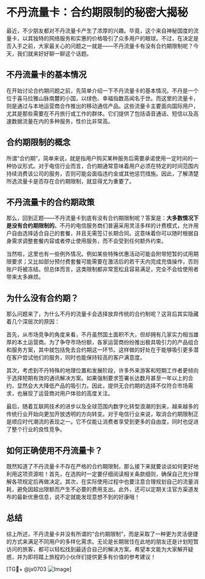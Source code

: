 # 不丹流量卡：合约期限制的秘密大揭秘

最近，不少朋友都对不丹流量卡产生了浓厚的兴趣。毕竟，这个来自神秘国度的流量卡，以其独特的网络服务和实惠的价格吸引了众多用户的眼球。不过，在决定是否入手之前，大家最关心的问题之一就是——不丹流量卡有没有合约期限制呢？今天，我们就来好好聊一聊这个话题。

## 不丹流量卡的基本情况

在开始讨论合约期问题之前，先简单介绍一下不丹流量卡的基本情况。不丹是一个位于喜马拉雅山脉南麓的小国，以绿色、幸福指数高闻名于世。而这里的流量卡，则是通过与本地运营商合作推出的移动通信产品。这些流量卡主要面向国际用户，尤其是那些需要在不丹旅行或工作的群体。它们提供了包括语音通话、短信以及高速数据流量在内的多种服务，性价比非常高。

## 合约期限制的概念

所谓“合约期”，简单来说，就是指用户购买某种服务后需要承诺使用一定时间的一种协议形式。对于电信行业而言，合约期通常意味着用户必须在特定的时间范围内持续消费该公司的服务，否则可能会面临违约金或其他惩罚措施。因此，了解清楚所选流量卡是否存在合约期限制，就显得尤为重要了。

## 不丹流量卡的合约期政策

那么，回到正题——不丹流量卡到底有没有合约期限制呢？答案是：**大多数情况下是没有合约期限制的**。不丹的电信服务商们普遍采用灵活多样的计费模式，允许用户自由选择适合自己的套餐，并且无需签订长期合同。这意味着你可以随时根据自身需求调整套餐内容或者停止使用服务，而不会受到任何额外约束。

当然啦，这里也有一些例外情况。例如某些特殊优惠活动可能会附带短暂的试用期限要求；又比如部分预付费套餐可能需要在激活后的若干天内完成充值操作，否则账户将被冻结。但总体而言，这类限制都非常宽松且容易满足，完全不会给使用者带来太多麻烦。

## 为什么没有合约期？

那么问题来了，为什么不丹的流量卡会选择放弃传统的合约制呢？这背后其实隐藏着几个深层次的原因：

首先，从市场竞争的角度来看，不丹虽然国土面积不大，但却拥有几家实力相当雄厚的本土运营商。为了争夺市场份额，各家运营商纷纷推出极具吸引力的产品组合和服务方案，其中就包括免去合约期这一环节。这样做的好处在于能够吸引更多潜在客户尝试他们的服务，同时也能保持较高的客户满意度。

其次，考虑到不丹特殊的地理位置和发展阶段，许多外来游客和短期工作者更倾向于选择短期有效的通讯解决方案。如果强制要求签署长达数月甚至一年以上的合约，显然会大大降低产品的吸引力。因此，提供无合约期的选择不仅符合市场需求，也展现了运营商对用户体验的高度关注。

最后，随着互联网技术的进步以及全球范围内数字化转型浪潮的到来，越来越多的传统行业开始向更加开放透明的方向转变。对于电信行业来说，取消合约期限制正是顺应时代潮流的表现之一。它不仅能让消费者享受到更多的自由度，同时也促进了整个行业的良性竞争。

## 如何正确使用不丹流量卡？

既然知道了不丹流量卡不存在严格的合约期限制，那么接下来就要谈谈如何更好地利用这项资源啦！首先，在选购时一定要仔细阅读相关条款细则，确保自己充分理解各项规定后再做决定。其次，在实际使用过程中也要注意合理规划自己的流量消耗，避免因超出限额而产生不必要的费用支出。此外，还可以定期关注官方渠道发布的最新优惠信息，说不定就能发现意想不到的好康哦！

## 总结

综上所述，不丹流量卡并没有所谓的“合约期限制”，而是采取了一种更为灵活便捷的方式来满足不同用户的多样化需求。无论是长期居住在此地的朋友还是计划短暂访问的旅客，都可以轻松找到最适合自己的解决方案。希望本文能为大家解开疑惑，并为即将踏上旅程的小伙伴们提供更多有价值的参考建议！

[TG💪+ @jx0703 ![Image](https://github.com/user-attachments/assets/dbca1d08-cadb-493c-b0ec-ad6f7a83f270)]